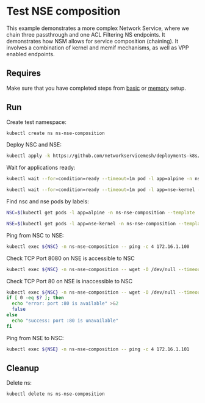 # Test NSE composition

This example demonstrates a more complex Network Service, where we chain three passthrough and one ACL Filtering NS endpoints.
It demonstrates how NSM allows for service composition (chaining).
It involves a combination of kernel and memif mechanisms, as well as VPP enabled endpoints.

## Requires

Make sure that you have completed steps from [basic](../../basic) or [memory](../../memory) setup.

## Run

Create test namespace:
```bash
kubectl create ns ns-nse-composition
```

Deploy NSC and NSE:
```bash
kubectl apply -k https://github.com/networkservicemesh/deployments-k8s/examples/features/nse-composition?ref=f059b11dfb9fb9a31a3800498b1bf308808fe18a
```

Wait for applications ready:
```bash
kubectl wait --for=condition=ready --timeout=1m pod -l app=alpine -n ns-nse-composition
```
```bash
kubectl wait --for=condition=ready --timeout=1m pod -l app=nse-kernel -n ns-nse-composition
```

Find nsc and nse pods by labels:
```bash
NSC=$(kubectl get pods -l app=alpine -n ns-nse-composition --template '{{range .items}}{{.metadata.name}}{{"\n"}}{{end}}')
```
```bash
NSE=$(kubectl get pods -l app=nse-kernel -n ns-nse-composition --template '{{range .items}}{{.metadata.name}}{{"\n"}}{{end}}')
```

Ping from NSC to NSE:
```bash
kubectl exec ${NSC} -n ns-nse-composition -- ping -c 4 172.16.1.100
```

Check TCP Port 8080 on NSE is accessible to NSC
```bash
kubectl exec ${NSC} -n ns-nse-composition -- wget -O /dev/null --timeout 5 "172.16.1.100:8080"
```

Check TCP Port 80 on NSE is inaccessible to NSC
```bash
kubectl exec ${NSC} -n ns-nse-composition -- wget -O /dev/null --timeout 5 "172.16.1.100:80"
if [ 0 -eq $? ]; then
  echo "error: port :80 is available" >&2
  false
else
  echo "success: port :80 is unavailable"
fi
```

Ping from NSE to NSC:
```bash
kubectl exec ${NSE} -n ns-nse-composition -- ping -c 4 172.16.1.101
```

## Cleanup

Delete ns:
```bash
kubectl delete ns ns-nse-composition
```
